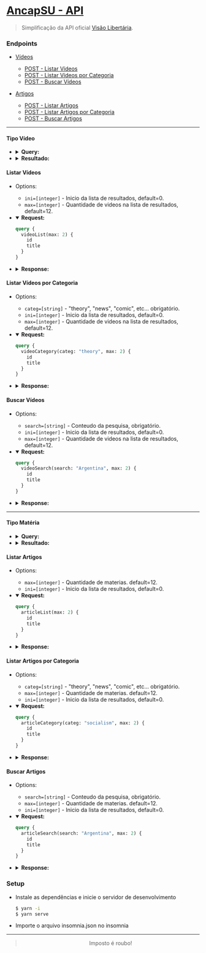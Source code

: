 # [AncapSU - API](https://api-ancapsu.herokuapp.com)

> Simplificação da API oficial [Visão Libertária](https://github.com/MiguelMedeiros/visao-libertaria-api-docs).

### Endpoints

- [Vídeos](#tipo-vídeo)

  - [POST - Listar Vídeos](#listar-vídeos)
  - [POST - Listar Vídeos por Categoria](#listar-vídeos-por-categoria)
  - [POST - Buscar Vídeos](#buscar-vídeos)

- [Artigos](#tipo-matéria)

  - [POST - Listar Artigos](#listar-artigos)
  - [POST - Listar Artigos por Categoria](#listar-artigos-por-categoria)
  - [POST - Buscar Artigos](#buscar-artigos)

---

#### Tipo Vídeo

- <details>
    <summary><b>Query:</b></summary>

  ```graphql
  {
    id
    title
    image
    youtubeLink
    bitchuteLink
    description
    category {
      name
      label
    }
    authors {
      suggested {
        id
        name
      }
      authored {
        id
        name
      }
      revised {
        id
        name
      }
      narrated {
        id
        name
      }
      produced {
        id
        name
      }
      date
      status
    }
    status
  }
  ```

  </details>

- <details>
    <summary><b>Resultado:</b></summary>

  ```json
  {
    "id": "67298de2-e483-45d5-8012-699f2a70c350",
    "title": "Facebook bane grupo de extrema-direita que defende fim do governo",
    "image": "https://libvw.com/api/video/image?id=67298de2-e483-45d5-8012-699f2a70c350",
    "youtubeLink": "https://youtu.be/EZvqS4_Stj0",
    "bitchuteLink": "",
    "description": "",
    "category": {
      "name": "video",
      "label": "Vídeo"
    },
    "authors": {
      "suggested": {
        "id": "",
        "name": ""
      },
      "authored": {
        "id": "",
        "name": "N/D"
      },
      "revised": {
        "id": "",
        "name": ""
      },
      "narrated": {
        "id": "",
        "name": ""
      },
      "produced": {
        "id": "",
        "name": ""
      },
      "date": "02/07/2020",
      "status": ""
    },
    "status": "Publicado"
  }
  ```

  </details>

#### Listar Vídeos

- Options:

  - `ini=[integer]` - Inicio da lista de resultados, default=0.
  - `max=[integer]` - Quantidade de videos na lista de resultados, default=12.

- <details open>
    <summary><b>Request:</b></summary>

  ```graphql
  query {
    videoList(max: 2) {
      id
      title
    }
  }
  ```

  </details>

- <details>
    <summary><b>Response:</b></summary>

  ```json
  {
    "data": {
      "videoList": [
        {
          "id": "38b81295-7a54-4b1e-9d09-d4cec0132017",
          "title": "Pele em risco e porque políticos criam regras absurdas"
        },
        {
          "id": "338d345d-e84d-4140-acc9-06d09b467aaa",
          "title": "Por que a maioria dos estudos científicos está errada?"
        }
      ]
    }
  }
  ```

  </details>

#### Listar Vídeos por Categoria

- Options:

  - `categ=[string]` - "theory", "news", "comic", etc... obrigatório.
  - `ini=[integer]` - Inicio da lista de resultados, default=0.
  - `max=[integer]` - Quantidade de videos na lista de resultados, default=12.

- <details open>
    <summary><b>Request:</b></summary>

  ```graphql
  query {
    videoCategory(categ: "theory", max: 2) {
      id
      title
    }
  }
  ```

  </details>

- <details>
    <summary><b>Response:</b></summary>

  ```json
  {
    "data": {
      "videoCategory": [
        {
          "id": "38b81295-7a54-4b1e-9d09-d4cec0132017",
          "title": "Pele em risco e porque políticos criam regras absurdas"
        },
        {
          "id": "338d345d-e84d-4140-acc9-06d09b467aaa",
          "title": "Por que a maioria dos estudos científicos está errada?"
        }
      ]
    }
  }
  ```

</details>

#### Buscar Vídeos

- Options:

  - `search=[string]` - Conteudo da pesquisa, obrigatório.
  - `ini=[integer]` - Inicio da lista de resultados, default=0.
  - `max=[integer]` - Quantidade de videos na lista de resultados, default=12.

- <details open>
    <summary><b>Request:</b></summary>

  ```graphql
  query {
    videoSearch(search: "Argentina", max: 2) {
      id
      title
    }
  }
  ```

  </details>

- <details>
    <summary><b>Response:</b></summary>

  ```json
  {
    "data": {
      "videoSearch": []
    }
  }
  ```

</details>

---

#### Tipo Matéria

- <details>
    <summary><b>Query:</b></summary>

  ```graphql
  {
    id
    title
    image
    description
    category {
      name
      label
    }
    authors {
      suggested {
        id
        name
      }
      authored {
        id
        name
      }
      revised {
        id
        name
      }
      narrated {
        id
        name
      }
      produced {
        id
        name
      }
      date
      status
    }
    status
  }
  ```

  </details>

- <details>
    <summary><b>Resultado:</b></summary>

  ```json
  {
    "id": "8b7c1aee-3320-41ea-86d3-835d6f76f34c",
    "title": "(Mais uma) Jornalista que denunciou o epicentro do vírus do PCC é presa",
    "image": "https://libvw.com/api/article/image?id=8b7c1aee-3320-41ea-86d3-835d6f76f34c",
    "description": "Não é nada novo para o mundo que a China é um ambiente hostil para a imprensa, competindo com outros países como Eritreia, Turcomenistão e Coreia do Norte pelo título de ambiente mais repressivo para a imprensa. O histórico chinês de ataque a jornalistas, sobretudo desde os protestos em favor de Hon",
    "category": [
      {
        "name": "article",
        "label": "Artigo"
      },
      {
        "name": "socialism",
        "label": "Socialismo"
      },
      {
        "name": "info",
        "label": "Informação"
      },
      {
        "name": "health",
        "label": "Saúde"
      },
      {
        "name": "persona",
        "label": "Personalidades famosas"
      },
      {
        "name": "political",
        "label": "Políticos"
      },
      {
        "name": "deepstate",
        "label": "Estado profundo"
      },
      {
        "name": "expression",
        "label": "Liberdade de expressão"
      },
      {
        "name": "abroad",
        "label": "Exterior"
      }
    ],
    "authors": {
      "suggested": {
        "id": "32cfebea-2c67-4a25-9564-eacc97291749",
        "name": "Eder Senna"
      },
      "authored": {
        "id": "a44cac32-917b-481b-a9b3-87d74dfef93b",
        "name": "Zankel"
      },
      "revised": {
        "id": "37ca34c7-48fb-44c2-868f-b8a276f88957",
        "name": "JJ liber"
      },
      "narrated": {
        "id": "563554eb-43b5-4c0e-8f29-9e5b7cd22645",
        "name": "salander"
      },
      "produced": {
        "id": "23b0f439-72a2-4ea1-8f2f-f31e44d8fc2e",
        "name": "Peter Turguniev"
      },
      "date": "03/07/2020",
      "status": "Publicado"
    },
    "status": "Publicado"
  }
  ```

  </details>

#### Listar Artigos

- Options:

  - `max=[integer]` - Quantidade de materias. default=12.
  - `ini=[integer]` - Inicio da lista de resultados, default=0.

- <details open>
    <summary><b>Request:</b></summary>

  ```graphql
  query {
    articleList(max: 2) {
      id
      title
    }
  }
  ```

  </details>

- <details>
    <summary><b>Response:</b></summary>

  ```json
  {
    "data": {
      "articleList": [
        {
          "id": "56eb8f08-5330-4013-ac03-542ea03a08c5",
          "title": "Como governos abalam a economia mundial"
        },
        {
          "id": "4c7f2107-a32d-4664-a5ea-232c2eda698c",
          "title": "Influencer contra direitos trabalhistas teve que se retratar"
        }
      ]
    }
  }
  ```

  </details>

#### Listar Artigos por Categoria

- Options:

  - `categ=[string]` - "theory", "news", "comic", etc... obrigatório.
  - `max=[integer]` - Quantidade de materias. default=12.
  - `ini=[integer]` - Inicio da lista de resultados, default=0.

- <details open>
    <summary><b>Request:</b></summary>

  ```graphql
  query {
    articleCategory(categ: "socialism", max: 2) {
      id
      title
    }
  }
  ```

  </details>

- <details>
    <summary><b>Response:</b></summary>

  ```json
  {
    "data": {
      "articleCategory": [
        {
          "id": "56eb8f08-5330-4013-ac03-542ea03a08c5",
          "title": "Como governos abalam a economia mundial"
        },
        {
          "id": "8b7c1aee-3320-41ea-86d3-835d6f76f34c",
          "title": "(Mais uma) Jornalista que denunciou o epicentro do vírus do PCC é presa"
        }
      ]
    }
  }
  ```

  </details>

#### Buscar Artigos

- Options:

  - `search=[string]` - Conteudo da pesquisa, obrigatório.
  - `max=[integer]` - Quantidade de materias. default=12.
  - `ini=[integer]` - Inicio da lista de resultados, default=0.

- <details open>
    <summary><b>Request:</b></summary>

  ```graphql
  query {
    articleSearch(search: "Argentina", max: 2) {
      id
      title
    }
  }
  ```

  </details>

- <details>
    <summary><b>Response:</b></summary>

  ```json
  {
    "data": {
      "articleSearch": [
        {
          "id": "56eb8f08-5330-4013-ac03-542ea03a08c5",
          "title": "Como governos abalam a economia mundial"
        },
        {
          "id": "e4e50d41-c21c-49a5-a642-de9067ff65f8",
          "title": "Na Argentina, multidões lutam pela liberdade"
        }
      ]
    }
  }
  ```

  </details>

### Setup

- Instale as dependências e inicie o servidor de desenvolvimento
  ```bash
  $ yarn -i
  $ yarn serve
  ```
- Importe o arquivo insomnia.json no insomnia

---

<div align="center">

> Imposto é roubo!

</div>
